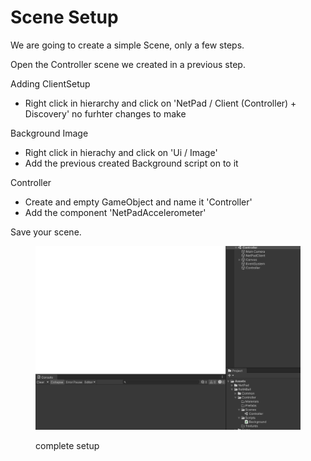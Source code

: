 # Scene Setup

We are going to create a simple Scene, only a few steps.

Open the Controller scene we created in a previous step.



Adding ClientSetup

* Right click in hierarchy and click on 'NetPad / Client (Controller) + Discovery' no furhter changes to make

Background Image

* Right click in hierachy and click on 'Ui / Image'
* Add the previous created Background script on to it

Controller

* Create and empty GameObject and name it 'Controller'
* Add the component 'NetPadAccelerometer'

Save your scene.

<figure><img src="../../../../.gitbook/assets/image (3).png" alt=""><figcaption><p>complete setup</p></figcaption></figure>

